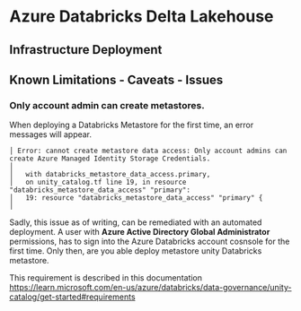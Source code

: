 # Azure Databricks Delta Lakehouse 
## Infrastructure Deployment

## Known Limitations - Caveats - Issues
### Only account admin can create metastores.
When deploying a Databricks Metastore for the first time, an error messages will appear.

```
│ Error: cannot create metastore data access: Only account admins can create Azure Managed Identity Storage Credentials.
│ 
│   with databricks_metastore_data_access.primary,
│   on unity_catalog.tf line 19, in resource "databricks_metastore_data_access" "primary":
│   19: resource "databricks_metastore_data_access" "primary" {
│ 
```

Sadly, this issue as of writing, can be remediated with an automated deployment. A user with **Azure Active Directory Global Administrator** permissions, has to sign into the Azure Databricks account cosnsole for the first time. Only then, are you able deploy metastore unity Databricks metastore.

This requirement is described in this documentation https://learn.microsoft.com/en-us/azure/databricks/data-governance/unity-catalog/get-started#requirements